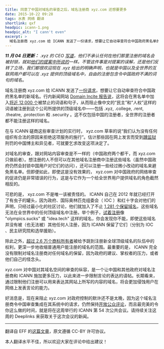 ```yaml
---
title: 同意了中国对域名的审查之后，域名注册商 xyz.com 还想要更多
date: 2015-10-22 09:28
tags: 水表 网络 翻译
shortlink: qxf
headpic: icann-1.png
headpic_alt: "I cann't even"
excerpt: >
  域名注册商 xyz.com 给 ICANN 发送了一份请求，想要让它自动审查符合中国政府黑名单的新域名。行内新闻网站 Domain Incite 报告说，这将会在黑名单中加入将近 12,000 个被禁止的词语和句子，从而阻止像中文的“民主”和“人权”这样的词语被注册到这个公司所提供的顶级域名中——包括 .xyz, .college, .rent, .theatre, .protection 和 .security 。这不仅包括中国的注册者，全世界的注册者都不能注册这样的域名。
---
```


_**11 月 04 日更新：** .xyz 的 CEO [写道](https://ceo.xyz/freedom/)，他们不承认任何在他们那里注册的域名会被封锁，就如[他们的提案中所说的](https://www.icann.org/en/system/files/files/request-2014154-multiple-09oct15-en.pdf)一样。不管这件事是对提案的误解，还是他们反转了立场，我们都很欢迎现在 .xyz 给出的明确声明，也就是中国以及全世界的互联网用户都可以在 .xyz 提供的顶级域名中，自由的注册包含令中国政府不满的词句的域名。_

域名注册商 xyz.com 给 ICANN 发送了[一份请求][1]，想要让它自动审查符合中国政府黑名单的新域名。行内新闻网站 [Domain Incite 报告说][2]，这将会在黑名单中加入[将近 12,000 个][3]被禁止的词语和句子，从而阻止像中文的“民主”和“人权”这样的词语被注册到这个公司所提供的顶级域名中——包括 .xyz, .college, .rent, .theatre, .protection 和 .security 。这不仅包括中国的注册者，全世界的注册者都不能注册这样的域名。

<!--more-->

在与 ICANN 磋商这些审查计划的实行时， xyz.com 草率的说“我们认为没有任何组织有合法的原因来拒绝这项服务的施行”。估计那些因在网上发言而受到[蹲监狱][4]刑罚的中国博主和异见者，可就要乞求改变这项决定了。

对域名的审查，跟对网站内容审查是不一样的（中国政府两个都干，而 xyz.com 只做前者）。想注册的人不但可以在其他域名注册商中注册这些域名（虽然中国政府仍然会封锁中国用户对它们的访问），还可以注册一些经过微小改动的域名来避免黑名单。但即便如此，即使这是没有效果的， xyz.com 对中国政府的网络审查的促进仍是非常错误的行为，这是与它作为一个给全世界用户提供域名的角色截然相反的。

可悲的是， xyz.com 不是唯一该被责怪的。 ICANN 自己在 2012 年就已经打开了有虫子的罐头，因为政府、国际奥林匹克组委会（ IOC ）和红十字会对他们的声明，只经过最小化的社区讨论，他们就加入了不止 [1,281 个保留域名][5]，这些域名无法在全世界中的任何顶级域名中注册。举个例子，[试着注册][6]像 "olympics.sucks" 或 "idea.tech" 这样的域名，你会发现你不能，即使这些域名并没有被（也无法被）其他任何人注册，因为 ICANN 保留了它们（分别为 IOC 、民主研究院和选举援助）。

除此之外，[超过 2.6 万个商标所有者][7]被给予跳到注册新全球顶级域名的队伍中的权利，更深一步地收缩普通用户能注册的域名的范围。最重要的是， ICANN 完全没有限制对域名注册商对任何域名的保留，因为政府的建议、掌权者的压力，或者他们自己的怪念头。

xyz.com 对中国对其域名空间的审查的纵容，是一个让中国和其他政府对域名注册商和 ICANN 施加更多压力，以此来进一步限制言论的表达的请帖。长期看来，通过限制他们注册可以用来表达其网站上所写的内容的域名，将会更加侵蚀用户在网络上发表言论的能力。

好消息是，现在来阻止 xyz.com 对政府控制的默许还不是太晚，因为这个域名注册商令中国审查集成在其系统中的请求，仍然保持[开放公众评论][8]，而且最完美的令你这么做的时间，就是将在这周举行的 ICANN 第 54 次公共会议。请持续关注这周的 Deeplinks 来获取关于这次会议的新闻。

[1]: https://www.icann.org/en/system/files/files/request-2014154-multiple-09oct15-en.pdf
[2]: http://domainincite.com/19431-xyz-to-put-global-block-on-domains-banned-in-china
[3]: https://twitter.com/GavinBrown/status/653695641953140736
[4]: https://www.eff.org/deeplinks/2014/09/ilham-tohti-sentenced-life-prison
[5]: https://www.icann.org/resources/pages/reserved-2013-07-08-en
[6]: https://www.namecheap.com/domains/registration.aspx
[7]: http://www.trademark-clearinghouse.com/content/statistics-page
[8]: https://www.icann.org/resources/pages/rsep-2014-02-19-en

----------------

翻译自 EFF 的[这篇文章](https://www.eff.org/deeplinks/2015/10/accepting-chinese-censorship-domains-registry-xyzcom-invites-more)，原文遵循 CC-BY 许可协议。

本人翻译水平不佳，所以欢迎大家在评论中给出建议！
